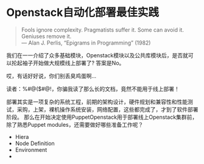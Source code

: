 # Openstack自动化部署最佳实践


> Fools ignore complexity. Pragmatists suffer it. Some can avoid it. Geniuses remove it.  
>                     — Alan J. Perlis, “Epigrams in Programming” (1982)


我们在一一介绍了众多基础模块，Openstack模块以及公共库模块后，是否就可以抡起袖子开始做大规模线上部署了?
答案是No。

哎，有话好好说，你们别丢臭鸡蛋啊...

读者：%#@($#@!，你骗我读了那么长的文档，竟然不能用于线上部署！

部署其实是一项复杂的系统工程，前期的架构设计，硬件规划和兼容性和性能测试，采购，上架，裸机操作系统安装，网络配置，这些都完成了，才到了软件部署阶段。
那么在开始决定使用PuppetOpenstack用于部署线上Openstack集群前，除了熟悉Puppet modules，还需要做好哪些准备工作呢？


 - Hiera
 - Node Definition
 - Environment
 - 

